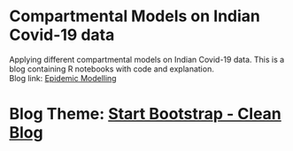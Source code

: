 # Compartmental Models on Indian Covid-19 data  

Applying different compartmental models on Indian Covid-19 data. This is a blog containing R notebooks with code and explanation.  
Blog link: [Epidemic Modelling](https://rajats.github.io/epidemic-modelling/)  

# Blog Theme: [Start Bootstrap - Clean Blog](https://startbootstrap.com/template-overviews/clean-blog/)

